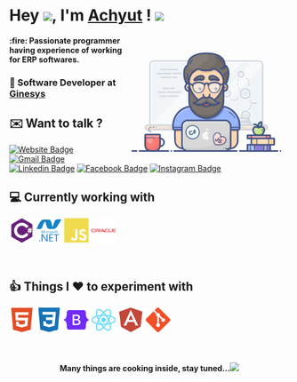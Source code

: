 # Hey <img src="https://media.giphy.com/media/hvRJCLFzcasrR4ia7z/giphy.gif" width="40px">, I'm <a href="https://achyutghosh.github.io/">Achyut</a> ! <img src="https://media.giphy.com/media/12oufCB0MyZ1Go/giphy.gif" width="50">
<img align='right' src="https://github.com/achyutghosh/achyutghosh/blob/master/gifs/people-at-work.gif" width="300">
<h4>:fire: Passionate programmer having experience of working for ERP softwares.</h4>
<h3>💼 Software Developer at <a href="https://www.ginesys.in/">Ginesys</a></h3>

## :envelope: Want to talk ?
[![Website Badge](https://img.shields.io/badge/Website-0A79DF?style=flat-square&logo=google-chrome&logoColor=white)](https://achyutghosh.github.io/)
[![Gmail Badge](https://img.shields.io/badge/-achyutghosh06@gmail.com-c14438?style=flat-square&logo=Gmail&logoColor=white&link=mailto:achyutghosh06@gmail.com)](mailto:achyutghosh06@gmail.com)
[![Linkedin Badge](https://img.shields.io/badge/-LinkedIn-0e76a8?style=flat-square&logo=Linkedin&logoColor=white)](https://www.linkedin.com/in/achyutghosh24/)
[![Facebook Badge](https://img.shields.io/badge/-Facebook-3b5998?style=flat-square&logo=Facebook&logoColor=white)](https://www.facebook.com/achyut06)
[![Instagram Badge](https://img.shields.io/badge/-Instagram-e4405f?style=flat-square&logo=Instagram&logoColor=white)](https://instagram.com/me_achyut/)

## :computer: Currently working with 
<p>
  <img src="https://raw.githubusercontent.com/devicons/devicon/master/icons/csharp/csharp-plain.svg" alt="csharp" width="45" height="45" />
  <img src="https://raw.githubusercontent.com/devicons/devicon/master/icons/dot-net/dot-net-plain-wordmark.svg" alt="dotnet" width="45" height="45" />
  <img src="https://raw.githubusercontent.com/devicons/devicon/master/icons/javascript/javascript-plain.svg" alt="javascript" width="45" height="45" />
  <img src="https://raw.githubusercontent.com/devicons/devicon/master/icons/oracle/oracle-original.svg" alt="oracle" width="45" height="45" />
</p>
<br>

## :thumbsup: Things I :heart: to experiment with
<p>
  <img src="https://raw.githubusercontent.com/devicons/devicon/master/icons/html5/html5-plain.svg" alt="html" width="45" height="45" >
  <img src="https://raw.githubusercontent.com/devicons/devicon/master/icons/css3/css3-plain.svg" alt="css" width="45" height="45" >
  <img src="https://raw.githubusercontent.com/devicons/devicon/master/icons/bootstrap/bootstrap-plain.svg" alt="bootstrap" width="45" height="45" >
  <img src="https://raw.githubusercontent.com/devicons/devicon/master/icons/react/react-original.svg" alt="react" width="45" height="45" >
  <img src="https://raw.githubusercontent.com/devicons/devicon/master/icons/angularjs/angularjs-plain.svg" alt="angular" width="45" height="45" >
  <img src="https://raw.githubusercontent.com/devicons/devicon/master/icons/git/git-plain.svg" alt="git" width="45" height="45" >
</p>
<br>

<h4 align='center'>Many things are cooking inside, stay tuned...<img src="https://media.giphy.com/media/WUlplcMpOCEmTGBtBW/giphy.gif" width="30"></h4>
